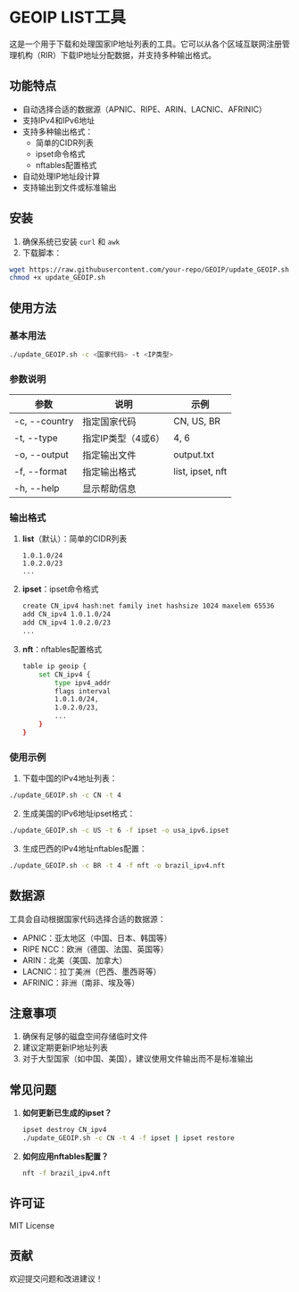 # GEOIP LIST工具

这是一个用于下载和处理国家IP地址列表的工具。它可以从各个区域互联网注册管理机构（RIR）下载IP地址分配数据，并支持多种输出格式。

## 功能特点

- 自动选择合适的数据源（APNIC、RIPE、ARIN、LACNIC、AFRINIC）
- 支持IPv4和IPv6地址
- 支持多种输出格式：
  - 简单的CIDR列表
  - ipset命令格式
  - nftables配置格式
- 自动处理IP地址段计算
- 支持输出到文件或标准输出

## 安装

1. 确保系统已安装 `curl` 和 `awk`
2. 下载脚本：
```bash
wget https://raw.githubusercontent.com/your-repo/GEOIP/update_GEOIP.sh
chmod +x update_GEOIP.sh
```

## 使用方法

### 基本用法

```bash
./update_GEOIP.sh -c <国家代码> -t <IP类型>
```

### 参数说明

| 参数 | 说明 | 示例 |
|------|------|------|
| -c, --country | 指定国家代码 | CN, US, BR |
| -t, --type | 指定IP类型（4或6） | 4, 6 |
| -o, --output | 指定输出文件 | output.txt |
| -f, --format | 指定输出格式 | list, ipset, nft |
| -h, --help | 显示帮助信息 | |

### 输出格式

1. **list**（默认）：简单的CIDR列表
   ```
   1.0.1.0/24
   1.0.2.0/23
   ...
   ```

2. **ipset**：ipset命令格式
   ```bash
   create CN_ipv4 hash:net family inet hashsize 1024 maxelem 65536
   add CN_ipv4 1.0.1.0/24
   add CN_ipv4 1.0.2.0/23
   ...
   ```

3. **nft**：nftables配置格式
   ```bash
   table ip geoip {
       set CN_ipv4 {
           type ipv4_addr
           flags interval
           1.0.1.0/24,
           1.0.2.0/23,
           ...
       }
   }
   ```

### 使用示例

1. 下载中国的IPv4地址列表：
```bash
./update_GEOIP.sh -c CN -t 4
```

2. 生成美国的IPv6地址ipset格式：
```bash
./update_GEOIP.sh -c US -t 6 -f ipset -o usa_ipv6.ipset
```

3. 生成巴西的IPv4地址nftables配置：
```bash
./update_GEOIP.sh -c BR -t 4 -f nft -o brazil_ipv4.nft
```

## 数据源

工具会自动根据国家代码选择合适的数据源：

- APNIC：亚太地区（中国、日本、韩国等）
- RIPE NCC：欧洲（德国、法国、英国等）
- ARIN：北美（美国、加拿大）
- LACNIC：拉丁美洲（巴西、墨西哥等）
- AFRINIC：非洲（南非、埃及等）

## 注意事项

1. 确保有足够的磁盘空间存储临时文件
2. 建议定期更新IP地址列表
3. 对于大型国家（如中国、美国），建议使用文件输出而不是标准输出

## 常见问题

1. **如何更新已生成的ipset？**
   ```bash
   ipset destroy CN_ipv4
   ./update_GEOIP.sh -c CN -t 4 -f ipset | ipset restore
   ```

2. **如何应用nftables配置？**
   ```bash
   nft -f brazil_ipv4.nft
   ```

## 许可证

MIT License

## 贡献

欢迎提交问题和改进建议！ 
